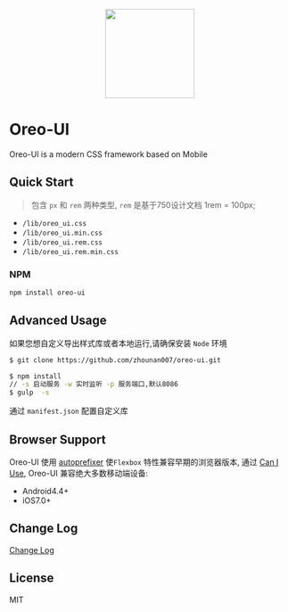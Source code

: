 <p align="center" style="text-align:center;">
  <a href="https://zhounan007.github.io/oreo-ui/">
    <img width="160" src="http://owz1rt8et.bkt.clouddn.com/assets/oreo-ui.png">
  </a>
</p>

# Oreo-UI

Oreo-UI is a modern CSS framework based on Mobile



## Quick Start

> 包含 `px` 和 `rem` 两种类型, `rem` 是基于750设计文档 1rem = 100px;

- `/lib/oreo_ui.css` 
- `/lib/oreo_ui.min.css` 
- `/lib/oreo_ui.rem.css`
- `/lib/oreo_ui.rem.min.css` 

### NPM
```bash
npm install oreo-ui
```

## Advanced Usage

如果您想自定义导出样式库或者本地运行,请确保安装 `Node` 环境

```bash
$ git clone https://github.com/zhounan007/oreo-ui.git

$ npm install
// -s 启动服务 -w 实时监听 -p 服务端口,默认8086
$ gulp  -s  

```
通过 `manifest.json` 配置自定义库


## Browser Support

Oreo-UI  使用 [autoprefixer](https://github.com/postcss/autoprefixer) 使`Flexbox` 特性兼容早期的浏览器版本, 通过 [Can I Use](https://caniuse.com/), Oreo-UI 兼容绝大多数移动端设备:
- Android4.4+
- iOS7.0+

## Change Log

[Change Log](./docs/CHANGELOG.md)


## License

MIT